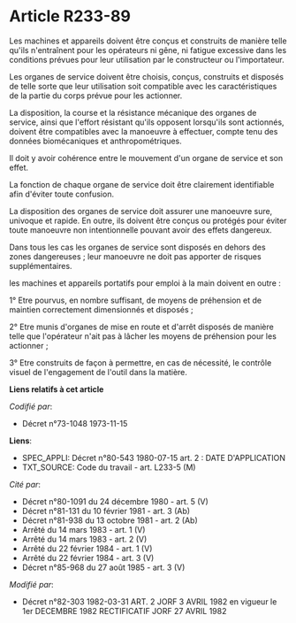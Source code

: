 # Article R233-89

Les machines et appareils doivent être conçus et construits de manière telle qu'ils n'entraînent pour les opérateurs ni gêne,
ni fatigue excessive dans les conditions prévues pour leur utilisation par le constructeur ou l'importateur.

Les organes de service doivent être choisis, conçus, construits et disposés de telle sorte que leur utilisation soit
compatible avec les caractéristiques de la partie du corps prévue pour les actionner.

La disposition, la course et la résistance mécanique des organes de service, ainsi que l'effort résistant qu'ils opposent
lorsqu'ils sont actionnés, doivent être compatibles avec la manoeuvre à effectuer, compte tenu des données biomécaniques et
anthropométriques.

Il doit y avoir cohérence entre le mouvement d'un organe de service et son effet.

La fonction de chaque organe de service doit être clairement identifiable afin d'éviter toute confusion.

La disposition des organes de service doit assurer une manoeuvre sure, univoque et rapide. En outre, ils doivent être conçus
ou protégés pour éviter toute manoeuvre non intentionnelle pouvant avoir des effets dangereux.

Dans tous les cas les organes de service sont disposés en dehors des zones dangereuses ; leur manoeuvre ne doit pas apporter
de risques supplémentaires.

les machines et appareils portatifs pour emploi à la main doivent en outre :

1° Etre pourvus, en nombre suffisant, de moyens de préhension et de maintien correctement dimensionnés et disposés ;

2° Etre munis d'organes de mise en route et d'arrêt disposés de manière telle que l'opérateur n'ait pas à lâcher les moyens
de préhension pour les actionner ;

3° Etre construits de façon à permettre, en cas de nécessité, le contrôle visuel de l'engagement de l'outil dans la matière.

**Liens relatifs à cet article**

_Codifié par_:

  - Décret n°73-1048 1973-11-15

**Liens**:

  - SPEC_APPLI: Décret n°80-543 1980-07-15 art. 2 : DATE D'APPLICATION
  - TXT_SOURCE: Code du travail - art. L233-5 (M)

_Cité par_:

  - Décret n°80-1091 du 24 décembre 1980 - art. 5 (V)
  - Décret n°81-131 du 10 février 1981 - art. 3 (Ab)
  - Décret n°81-938 du 13 octobre 1981 - art. 2 (Ab)
  - Arrêté du 14 mars 1983 - art. 1 (V)
  - Arrêté du 14 mars 1983 - art. 2 (V)
  - Arrêté du 22 février 1984 - art. 1 (V)
  - Arrêté du 22 février 1984 - art. 3 (V)
  - Décret n°85-968 du 27 août 1985 - art. 3 (V)

_Modifié par_:

  - Décret n°82-303 1982-03-31 ART. 2 JORF 3 AVRIL 1982 en vigueur le 1er DECEMBRE 1982 RECTIFICATIF JORF 27 AVRIL 1982
